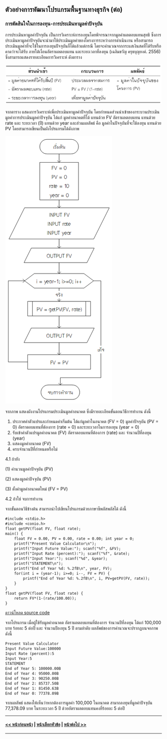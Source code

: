 ## ตัวอย่างการพัฒนาโปรแกรมพื้นฐานทางธุรกิจ (ต่อ)
### การตัดสินใจในการลงทุน-การประเมินหามูลค่าปัจจุบัน
การประเมินหามูลค่าปัจจุบัน เป็นการวิเคราะห์การลงทุนโดยพิจารณาจากมูลค่าผลตอบแทนสุทธิ ซึ่งการประเมินหามูลค่าปัจจุบันจะนำมาใช้ประเมินมูลค่าของโครงการระหว่างการดำเนินงาน หรือสามารถประเมินมูลค่าที่จะใช้ในการลงทุนปัจจุบันก็ได้แล้วแต่กรณี โดยจะคำนวณจากกระแสเงินสดที่ได้รับหรือคาดว่าจะได้รับ ภายใต้เงื่อนอัตราผลตอบแทน และระยะเวลาที่ลงทุน (เฉลิมขวัญ ครุธบุญยงค์. 2556)  ซึ่งสามารถแสดงรายละเอียดการวิเคราะห์ ดังตาราง

<img src=img/0900-5.png>

จากตาราง แสดงการวิเคราะห์เพื่อประเมินหามูลค่าปัจจุบัน โดยกำหนดส่วนนำเข้าของกระบวนประเมินมูลค่าการประเมินมูลค่าปัจจุบัน ได้แก่ มูลค่าอนาคตที่ได้ แทนด้วย FV อัตราผลตอบแทน แทนด้วย rate และ ระยะเวลา (ปี) แทนด้วย year และส่วนผลลัพธ์ คือ มูลค่าในปัจจุบันที่จะใช้ลงทุน แทนด้วย PV โดยสามารถเขียนเป็นผังโปรแกรมได้ดังภาพ

<img src=img/0905.png>

จากภาพ แสดงผังงานโปรแกรมประเมินมูลค่าอนาคต ซึ่งมีรายละเอียดขั้นตอนวิธีการทำงาน ดังนี้
1.  ประกาศค่าตัวแปรและกำหนดค่าเริ่มต้น ได้แก่มูลค่าในอนาคต (FV = 0) มูลค่าปัจจุบัน (PV = 0) อัตราตอบแทนที่ต้องการ (rate = 0) และระยะเวลาในการลงทุน (year = 0)
2.  รับเข้าค่าตัวแปรมูลค่าอนาคต (FV) อัตราตอบแทนที่ต้องการ (rate) และ จำนวนปีที่ลงทุน (year)
3.  แสดงมูลค่าอนาคต (FV)
4.  ครบจำนวนปีที่กำหนดหรือไม่

  4.1 ถ้ายัง
  
(1) คำนวนมูลค่าปัจจุบัน (PV)

(2) แสดงมูลค่าปัจจุบัน (PV)

(3) ตั้งค่ามูลค่าอนาคตใหม่ (FV = PV)

  4.2 ถ้าใช่ จบการทำงาน

จากขั้นตอนวิธีข้างต้น สามารถนำไปเขียนโปรแกรมด้วยภาษาซีพลัสพลัสได้ ดังนี้ 

```
#include <stdio.h>
#include <conio.h>
float getPV(float FV, float rate);
main() {
    float FV = 0.00, PV = 0.00, rate = 0.00; int year = 0;
    printf("Present Value Calculator\n");
    printf("Input Future Value:"); scanf("%f", &FV);
    printf("Input Rate (percent):"); scanf("%f", &rate);
    printf("Input Year:"); scanf("%d", &year);
    printf("STATEMENT\n");
    printf("End of Year %d: %.2fB\n", year, FV);
    for(int i = (year-1); i>=0; i--, FV = PV) {
        printf("End of Year %d: %.2fB\n", i, PV=getPV(FV, rate));
    }
}
float getPV(float FV, float rate) {
    return FV*(1-(rate/100.00));
}
```
[ดาวน์โหลด source code](src/ch09_05.cpp)

จากโปรแกรม เมื่อผู้ใช้รับมูลค่าอนาคต อัตราผลตอบแทนที่ต้องการ จำนวนปีที่ลงทุน ได้แก่ 100,000 บาท ร้อยละ 5 ต่อปี และ จำนวนปีลงทุน 5 ปี ตามลำดับ ผลลัพธ์ของการคำนวณจะปรากฏบนจอภาพ ดังนี้

```
Present Value Calculator
Input Future Value:100000
Input Rate (percent):5
Input Year:5
STATEMENT
End of Year 5: 100000.00B
End of Year 4: 95000.00B
End of Year 3: 90250.00B
End of Year 2: 85737.50B
End of Year 1: 81450.63B
End of Year 0: 77378.09B
```

จากผลลัพธ์ แสดงให้เห็นว่าหากต้องการมูลค่า 100,000 ในอนาคต สามาถลงทุนที่มูลค่าปัจจุบัน 77,378.09 บาท ในระยะเวลา 5 ปี ด้วยอัตราผลตอบแทนคงที่ร้อยละ 5 ต่อปี

---
#### [<< หน้าก่อนหน้า](0903-4.md) | [หน้าเลือกหัวข้อ](README.md) | [หน้าต่อไป >>](0903-6.md)
---
